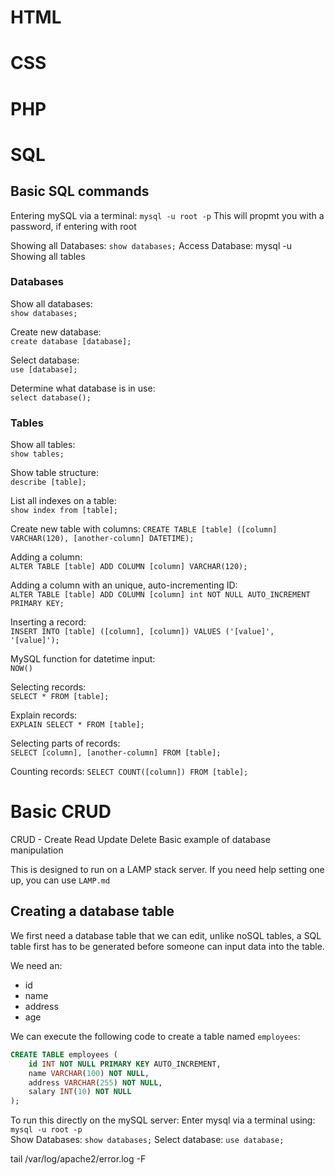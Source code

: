 # HTML
# CSS
# PHP

# SQL 
## Basic SQL commands 
Entering mySQL via a terminal: `mysql -u root -p`
This will propmt you with a password, if entering with root 

Showing all Databases: `show databases;` 
Access Database: mysql -u 
Showing all tables 


### Databases 
Show all databases:  
`show databases;`

Create new database:  
`create database [database];`  

Select database:   
`use [database];`

Determine what database is in use:   
`select database();`

### Tables
Show all tables:   
`show tables;`

Show table structure:   
`describe [table];`

List all indexes on a table:  
`show index from [table];`

Create new table with columns: 
`CREATE TABLE [table] ([column] VARCHAR(120), [another-column] DATETIME);`

Adding a column:   
`ALTER TABLE [table] ADD COLUMN [column] VARCHAR(120);`

Adding a column with an unique, auto-incrementing ID:   
`ALTER TABLE [table] ADD COLUMN [column] int NOT NULL AUTO_INCREMENT PRIMARY KEY;`

Inserting a record:   
`INSERT INTO [table] ([column], [column]) VALUES ('[value]', '[value]');`

MySQL function for datetime input:   
`NOW()`

Selecting records:   
`SELECT * FROM [table];`

Explain records:   
`EXPLAIN SELECT * FROM [table];`

Selecting parts of records:   
`SELECT [column], [another-column] FROM [table];`

Counting records: 
`SELECT COUNT([column]) FROM [table];`






# Basic CRUD
CRUD - Create Read Update Delete
Basic example of database manipulation 

This is designed to run on a LAMP stack server.
If you need help setting one up, you can use `LAMP.md` 

## Creating a database table 
We first need a database table that we can edit, unlike noSQL tables, a SQL table first has to be generated before someone can input data into the table. 

We need an:
- id
- name
- address 
- age

We can execute the following code to create a table named `employees`:  
```sql
CREATE TABLE employees (
    id INT NOT NULL PRIMARY KEY AUTO_INCREMENT,
    name VARCHAR(100) NOT NULL,
    address VARCHAR(255) NOT NULL,
    salary INT(10) NOT NULL
);
```
To run this directly on the mySQL server: 
Enter mysql via a terminal using: `mysql -u root -p`  
Show Databases: `show databases;`
Select database: `use database;`










 tail /var/log/apache2/error.log -F 
